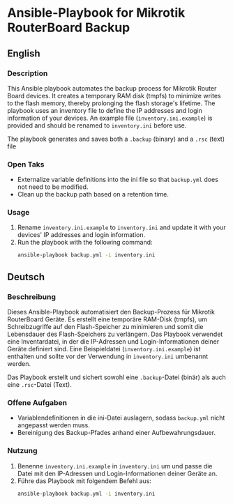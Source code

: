 # Ansible-Playbook for Mikrotik RouterBoard Backup

## English

### Description

This Ansible playbook automates the backup process for Mikrotik Router Board devices. It creates a temporary RAM disk (tmpfs) to minimize writes to the flash memory, thereby prolonging the flash storage's lifetime. The playbook uses an inventory file to define the IP addresses and login information of your devices. An example file (`inventory.ini.example`) is provided and should be renamed to `inventory.ini` before use.

The playbook generates and saves both a `.backup` (binary) and a `.rsc` (text) file

### Open Taks

- Externalize variable definitions into the ini file so that `backup.yml` does not need to be modified.
- Clean up the backup path based on a retention time.

### Usage

1. Rename `inventory.ini.example` to `inventory.ini` and update it with your devices' IP addresses and login information.
2. Run the playbook with the following command:
   ```bash
   ansible-playbook backup.yml -i inventory.ini

## Deutsch

### Beschreibung

Dieses Ansible-Playbook automatisiert den Backup-Prozess für Mikrotik RouterBoard Geräte. Es erstellt eine temporäre RAM-Disk (tmpfs), um Schreibzugriffe auf den Flash-Speicher zu minimieren und somit die Lebensdauer des Flash-Speichers zu verlängern. Das Playbook verwendet eine Inventardatei, in der die IP-Adressen und Login-Informationen deiner Geräte definiert sind. Eine Beispieldatei (`inventory.ini.example`) ist enthalten und sollte vor der Verwendung in `inventory.ini` umbenannt werden.

Das Playbook erstellt und sichert sowohl eine `.backup`-Datei (binär) als auch eine `.rsc`-Datei (Text).

### Offene Aufgaben

- Variablendefinitionen in die ini-Datei auslagern, sodass `backup.yml` nicht angepasst werden muss.
- Bereinigung des Backup-Pfades anhand einer Aufbewahrungsdauer.

### Nutzung

1. Benenne `inventory.ini.example` in `inventory.ini` um und passe die Datei mit den IP-Adressen und Login-Informationen deiner Geräte an.
2. Führe das Playbook mit folgendem Befehl aus:
   ```bash
   ansible-playbook backup.yml -i inventory.ini
